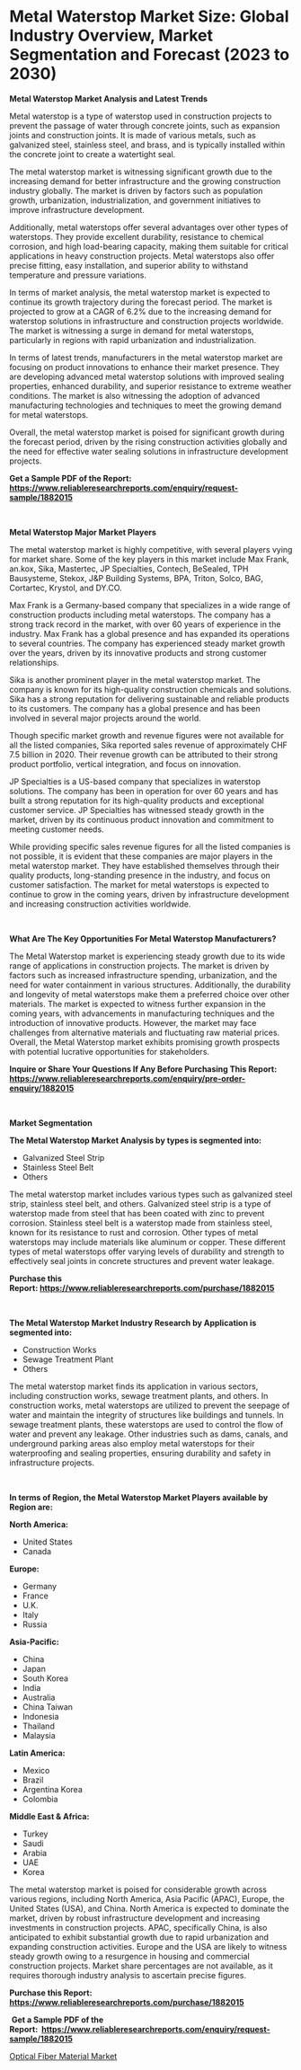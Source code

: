 <p><h1>Metal Waterstop Market Size: Global Industry Overview, Market Segmentation and Forecast (2023 to 2030)</h1></p><p><strong>Metal Waterstop Market Analysis and Latest Trends</strong></p>
<p><p>Metal waterstop is a type of waterstop used in construction projects to prevent the passage of water through concrete joints, such as expansion joints and construction joints. It is made of various metals, such as galvanized steel, stainless steel, and brass, and is typically installed within the concrete joint to create a watertight seal.</p><p>The metal waterstop market is witnessing significant growth due to the increasing demand for better infrastructure and the growing construction industry globally. The market is driven by factors such as population growth, urbanization, industrialization, and government initiatives to improve infrastructure development.</p><p>Additionally, metal waterstops offer several advantages over other types of waterstops. They provide excellent durability, resistance to chemical corrosion, and high load-bearing capacity, making them suitable for critical applications in heavy construction projects. Metal waterstops also offer precise fitting, easy installation, and superior ability to withstand temperature and pressure variations.</p><p>In terms of market analysis, the metal waterstop market is expected to continue its growth trajectory during the forecast period. The market is projected to grow at a CAGR of 6.2% due to the increasing demand for waterstop solutions in infrastructure and construction projects worldwide. The market is witnessing a surge in demand for metal waterstops, particularly in regions with rapid urbanization and industrialization.</p><p>In terms of latest trends, manufacturers in the metal waterstop market are focusing on product innovations to enhance their market presence. They are developing advanced metal waterstop solutions with improved sealing properties, enhanced durability, and superior resistance to extreme weather conditions. The market is also witnessing the adoption of advanced manufacturing technologies and techniques to meet the growing demand for metal waterstops.</p><p>Overall, the metal waterstop market is poised for significant growth during the forecast period, driven by the rising construction activities globally and the need for effective water sealing solutions in infrastructure development projects.</p></p>
<p><strong>Get a Sample PDF of the Report:&nbsp; <a href="https://www.reliableresearchreports.com/enquiry/request-sample/1882015">https://www.reliableresearchreports.com/enquiry/request-sample/1882015</a></strong></p>
<p>&nbsp;</p>
<p><strong>Metal Waterstop Major Market Players</strong></p>
<p><p>The metal waterstop market is highly competitive, with several players vying for market share. Some of the key players in this market include Max Frank, an.kox, Sika, Mastertec, JP Specialties, Contech, BeSealed, TPH Bausysteme, Stekox, J&P Building Systems, BPA, Triton, Solco, BAG, Cortartec, Krystol, and DY.CO.</p><p>Max Frank is a Germany-based company that specializes in a wide range of construction products including metal waterstops. The company has a strong track record in the market, with over 60 years of experience in the industry. Max Frank has a global presence and has expanded its operations to several countries. The company has experienced steady market growth over the years, driven by its innovative products and strong customer relationships.</p><p>Sika is another prominent player in the metal waterstop market. The company is known for its high-quality construction chemicals and solutions. Sika has a strong reputation for delivering sustainable and reliable products to its customers. The company has a global presence and has been involved in several major projects around the world.</p><p>Though specific market growth and revenue figures were not available for all the listed companies, Sika reported sales revenue of approximately CHF 7.5 billion in 2020. Their revenue growth can be attributed to their strong product portfolio, vertical integration, and focus on innovation.</p><p>JP Specialties is a US-based company that specializes in waterstop solutions. The company has been in operation for over 60 years and has built a strong reputation for its high-quality products and exceptional customer service. JP Specialties has witnessed steady growth in the market, driven by its continuous product innovation and commitment to meeting customer needs.</p><p>While providing specific sales revenue figures for all the listed companies is not possible, it is evident that these companies are major players in the metal waterstop market. They have established themselves through their quality products, long-standing presence in the industry, and focus on customer satisfaction. The market for metal waterstops is expected to continue to grow in the coming years, driven by infrastructure development and increasing construction activities worldwide.</p></p>
<p>&nbsp;</p>
<p><strong>What Are The Key Opportunities For Metal Waterstop Manufacturers?</strong></p>
<p><p>The Metal Waterstop market is experiencing steady growth due to its wide range of applications in construction projects. The market is driven by factors such as increased infrastructure spending, urbanization, and the need for water containment in various structures. Additionally, the durability and longevity of metal waterstops make them a preferred choice over other materials. The market is expected to witness further expansion in the coming years, with advancements in manufacturing techniques and the introduction of innovative products. However, the market may face challenges from alternative materials and fluctuating raw material prices. Overall, the Metal Waterstop market exhibits promising growth prospects with potential lucrative opportunities for stakeholders.</p></p>
<p><strong>Inquire or Share Your Questions If Any Before Purchasing This Report: <a href="https://www.reliableresearchreports.com/enquiry/pre-order-enquiry/1882015">https://www.reliableresearchreports.com/enquiry/pre-order-enquiry/1882015</a></strong></p>
<p>&nbsp;</p>
<p><strong>Market Segmentation</strong></p>
<p><strong>The Metal Waterstop Market Analysis by types is segmented into:</strong></p>
<p><ul><li>Galvanized Steel Strip</li><li>Stainless Steel Belt</li><li>Others</li></ul></p>
<p><p>The metal waterstop market includes various types such as galvanized steel strip, stainless steel belt, and others. Galvanized steel strip is a type of waterstop made from steel that has been coated with zinc to prevent corrosion. Stainless steel belt is a waterstop made from stainless steel, known for its resistance to rust and corrosion. Other types of metal waterstops may include materials like aluminum or copper. These different types of metal waterstops offer varying levels of durability and strength to effectively seal joints in concrete structures and prevent water leakage.</p></p>
<p><strong>Purchase this Report:&nbsp;<a href="https://www.reliableresearchreports.com/purchase/1882015">https://www.reliableresearchreports.com/purchase/1882015</a></strong></p>
<p>&nbsp;</p>
<p><strong>The Metal Waterstop Market Industry Research by Application is segmented into:</strong></p>
<p><ul><li>Construction Works</li><li>Sewage Treatment Plant</li><li>Others</li></ul></p>
<p><p>The metal waterstop market finds its application in various sectors, including construction works, sewage treatment plants, and others. In construction works, metal waterstops are utilized to prevent the seepage of water and maintain the integrity of structures like buildings and tunnels. In sewage treatment plants, these waterstops are used to control the flow of water and prevent any leakage. Other industries such as dams, canals, and underground parking areas also employ metal waterstops for their waterproofing and sealing properties, ensuring durability and safety in infrastructure projects.</p></p>
<p>&nbsp;</p>
<p><strong>In terms of Region, the Metal Waterstop Market Players available by Region are:</strong></p>
<p>
    <p> <strong> North America: </strong>
        <ul>
            <li>United States</li>
            <li>Canada</li>
        </ul>
        </p> 
    <p> <strong> Europe: </strong>
        <ul>
            <li>Germany</li>
            <li>France</li>
            <li>U.K.</li>
            <li>Italy</li>
            <li>Russia</li>
        </ul>
        </p> 
    <p> <strong> Asia-Pacific: </strong>
        <ul>
            <li>China</li>
            <li>Japan</li>
            <li>South Korea</li>
            <li>India</li>
            <li>Australia</li>
            <li>China Taiwan</li>
            <li>Indonesia</li>
            <li>Thailand</li>
            <li>Malaysia</li>
        </ul>
        </p> 
    <p> <strong> Latin America: </strong>
        <ul>
            <li>Mexico</li>
            <li>Brazil</li>
            <li>Argentina Korea</li>
            <li>Colombia</li>
        </ul>
        </p> 
    <p> <strong> Middle East & Africa: </strong>
        <ul>
            <li>Turkey</li>
            <li>Saudi</li>
            <li>Arabia</li>
            <li>UAE</li>
            <li>Korea</li>
        </ul>
    </p>
    </p>
<p><p>The metal waterstop market is poised for considerable growth across various regions, including North America, Asia Pacific (APAC), Europe, the United States (USA), and China. North America is expected to dominate the market, driven by robust infrastructure development and increasing investments in construction projects. APAC, specifically China, is also anticipated to exhibit substantial growth due to rapid urbanization and expanding construction activities. Europe and the USA are likely to witness steady growth owing to a resurgence in housing and commercial construction projects. Market share percentages are not available, as it requires thorough industry analysis to ascertain precise figures.</p></p>
<p><strong>Purchase this Report: <a href="https://www.reliableresearchreports.com/purchase/1882015">https://www.reliableresearchreports.com/purchase/1882015</a></strong></p>
<p>&nbsp;<strong>Get a Sample PDF of the Report:&nbsp;&nbsp;<a href="https://www.reliableresearchreports.com/enquiry/request-sample/1882015">https://www.reliableresearchreports.com/enquiry/request-sample/1882015</a></strong></p>
<p><strong></strong></p>
<p><p><a href="https://github.com/CliffMedina6/Market-Research-Report-List-2/blob/main/optical-fiber-material-market.md">Optical Fiber Material Market</a></p></p>